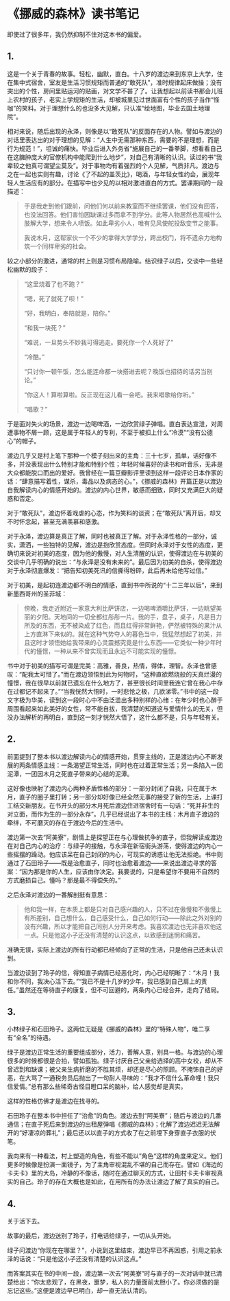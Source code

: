 # 《挪威的森林》读书笔记

即使过了很多年，我仍然抑制不住对这本书的偏爱。

## 1. 

这是一个关于青春的故事。轻松，幽默，直白。十八岁的渡边来到东京上大学，住在集中式宿舍，室友是生活习惯规矩而普通的“敢死队”，准时规律起床做操；没有突出的个性，房间里贴运河的贴画，对文学不甚了了。让我想起以前读书那会儿班上农村的孩子，老实上学规矩的生活，却被城里见过世面富有个性的孩子当作“怪咖”的笑料。对于理想什么的也没多大见解，只认准“绘地图，毕业去国土地理院”。

相对来说，随后出现的永泽，则像是以“敢死队”的反面存在的人物。譬如与渡边的对话里表达出的对于理想的见解：“人生中无需那种东西，需要的不是理想，而是行为规范！”，坦诚的痛快。毕业后进入外务省“施展自己的一番拳脚，想看看自己在这臃肿庞大的官僚机构中能爬到什么地步”，对自己有清晰的认识。读过的书“我辈较之他真可谓望尘莫及”。对于事物均有着强烈的个人见解，气质非凡。渡边与之在一起也实则有趣，讨论《了不起的盖茨比》，喝酒，与年轻女性约会，展现年轻人生活应有的部分。在描写中也少见的以相对激进直白的方式。罢课期间的一段描述：

> 于是我走到他们跟前，问他们何以前来教室而不继续罢课，他们没有回答，也没法回答。他们害怕因缺课过多而拿不到学分。此等人物居然也高喊什么肢解大学，想来令人喷饭。如此卑劣小人，唯有见风使舵投敌变节之能事。
>
> 我说木月，这帮家伙一个不少的拿得大学学分，跨出校门，将不遗余力地构筑一个同样卑劣的社会。

较之小部分的激进，通常的村上则是习惯布局隐喻。结识绿子以后，交谈中一些轻松幽默的段子：

> “这里烧着了也不跑？”
>
> “嗯，死了就死了呗！”
>
> “好，我明白，奉陪就是，陪你。”
>
> “和我一块死？”
>
> “难说，一旦势头不妙我可得逃走。要死你一个人死好了”
>
> “冷酷。”
>
> “只讨你一顿午饭，怎么能连命都一块搭进去呢？晚饭也招待的话另当别论。”
>
> “你这人！算啦算啦。反正现在这儿看一会吧。我来唱歌给你听。”
>
> “唱歌？”

于是面对失火的场景，渡边一边喝啤酒，一边欣赏绿子弹唱。直白表达宣泄，对周遭事物不屑一顾，这是属于年轻人的专利，不至于被扣上什么“冷漠”“没有公德心”的帽子。

渡边几乎又是村上笔下那种一个模子刻出来的主角：三十七岁，孤单，话好像不多，并没表现出什么特别才能和特别个性；年轻时候喜好的读书和听音乐，无非是大众都能脱口而出的爱好。我曾经在一篇豆瓣影评里读到这样一段评论日本作家的话：“肆意描写着性，谋杀，毒品以及病态的心。”，《挪威的森林》开篇正是以渡边自我解读内心的情感开始的。渡边的内心世界，敏感而细致，同时又充满巨大的疑惑和否定。

对于“敢死队”，渡边怀着戏虐的心态，作为笑料的谈资；在“敢死队”离开后，却又不时怀念起，甚至充满羡慕和感激。

对于永泽，渡边算是真正了解，同时也被真正了解。对于永泽性格的一部分，诚实，潇洒，一些独特的见解，渡边是抱欣赏态度。但同时永泽对于女性的态度，更确切来说对初美的态度，因为他的傲慢，对人生清醒的认识，使得渡边在与初美的交谈中几乎明确的说出：“与永泽是没有未来的”。最后因为初美的自杀，使得渡边对于永泽彻底爆发：“把告知初美死讯的信撕得粉碎，此后再未给他写过信。”

对于初美，是起初连渡边都不明白的情感，直到书中所说的“十二三年以后”，来到新墨西哥州的圣菲城：

> 傍晚，我走近附近一家意大利比萨饼店，一边喝啤酒嚼比萨饼，一边眺望美丽的夕阳。天地间的一切全都红彤彤一片。我的手，盘子，桌子，凡是目力所及的东西，无不被染成了红色，而且红得非常鲜艳，俨然被特殊的果汁从上方直淋下来似的。就在这种气势夺人的暮色当中，我猛然想起了初美，并且这时才领悟她给我带来的心灵震撼究竟是什么东西——它类似一种少年时代的憧憬，一种从来不曾实现而且永远不可能实现的憧憬。

书中对于初美的描写可谓是完美：高雅，善良，热情，得体，理智。永泽也曾感叹：“配我太可惜了。”而在渡边领悟到此为何物时，“这种直欲燃烧般的天真烂漫的憧憬，我在很早以前就已遗忘在什么地方了，甚至很长时间里我连它曾在我心中存在过都记不起来了。”“当我恍然大悟时，一时悲怆之极，几欲涕零。”书中的这一段文字极为华美，读到这一段时心中不由泛滥出多种别样的心绪：在年少时也心醉于周围看起来如此美好的女性，常不能自拔，我清楚的知道这与爱情什么的无关，但没办法解析的再明白，直到这一刻才恍然大悟了，这什么都不是，只与年轻有关。

## 2.

前面提到了整本书以渡边解读内心的情感开始，贯穿主线的，正是渡边内心不断发展的两条情感主线：一条渴望正常生活，同时也在过着正常生活；另一条陷入一团泥潭，一团因木月之死直子带来的心结的泥潭。

这好像也映射了渡边内心两种矛盾性格的部分：一部分封闭了自我，只在属于木月，直子的圈子里打转；另一部分却好像已经全然无事的接受了新的生活，上课打工结交新朋友。在书开头的部分木月死后渡边住进宿舍时有一句话：“死并非生的对立面，而作为生的一部分永存”。几乎已经说出了本书的主线：木月直子渡边的牵绊，不可磨灭的存在于渡边今后的生活中。

渡边第一次去“阿美寮”，剧情上是探望正在与心理做抗争的直子，但我解读成渡边在对自己内心的治疗：与绿子的接触，与永泽在新宿街头游荡，使得渡边的内心一些摇摆的躁动。他应该呆在自己封闭的内心，可现实的诱惑让他无法拒绝。书中则通过了石田玲子——既是治愈直子，同时也治愈着渡边——来说出渡边寻求的答案：“因为那是你的人生，应该由你决定。我要说的，只是希望你不要用不自然的方式磨损自己。懂吗？那是最不得偿失的。”

之后永泽对渡边的一番解剖挺有意思：

> 他和我一样，在本质上都是只对自己感兴趣的人，只不过在傲慢和不傲慢上有所差别，自己想什么，自己感受什么，自己如何行动——除此之外对别的没有兴趣，所以才能把自己同别人分开来考虑。我喜欢渡边也无非喜欢他这一点。只是他这小子还没有清楚的认识这点，以致感到迷惘和痛苦。

准确无误，实际上渡边的所有行动都已经倾向了正常的生活，只是他自己还未认识到。

当渡边读到了玲子的信，得知直子病情已经恶化时，内心已经明晰了：“木月！我和你不同，我决心活下去。”“我已不是十几岁的少年，我已感到自己肩上的责任。”虽然还在等待直子的康复，但不可回避的，两条内心已经合并，走向了结局。

## 3.

小林绿子和石田玲子。这两位无疑是《挪威的森林》里的“特殊人物”，唯二享有“全名”的待遇。

绿子是渡边正常生活的重要组成部分，活力，善解人意，别具一格。与渡边的心理很多的时候都很是合拍，譬如孤独。绿子讨厌自己父亲给选择的高中女校，却从不曾迟到和缺课；被父亲生病折磨的不胜其烦，却还是尽心的照顾。不掩饰自己的好恶，在大骂了一通税务员后抛出了一句耐人寻味的：“我才不信什么革命哩！我只信爱情。”总有那么些稀奇古怪目瞪口呆的脑补，给人感觉却是真实。

这样的性格仿佛才是渡边在找寻的。

石田玲子在整本书中担任了“治愈”的角色。渡边去到“阿美寮”；随后与渡边的几番通信；在直子死后来到渡边的出租屋弹唱《挪威的森林》；化解了渡边迟迟无法解开的“好凄凉的葬礼”；最后还以以直子的方式收了在之前埋下身穿直子衣服的伏笔。

我向来有一种看法，村上塑造的角色，有些不能以”角色“这样的角度来定义。他们更多时候像是扮演一面镜子，为了主角审视混乱不堪的自己而存在。譬如《海边的卡夫卡》里的大岛，冷静的不像话，随时在通过聊天的方式，让田村卡夫卡审视真实的自己。玲子的存在大概也是如此，在用所有的办法让渡边了解了真实的自己。

## 4.

关于活下去。

故事的最后，渡边送别了玲子，打电话给绿子，一切从头开始。

绿子问渡边“你现在在哪里？”，小说到这里结束，渡边早已不再困惑，引用之前永泽的话说：“只是他这小子还没有清楚的认识这点。”

而答案其实在书的中间一段，渡边第一次去“阿美寮”时与直子的一次对话中就已清楚给出：“你太悲观了，在黑夜，噩梦，私人的力量面前太胆小了。你必须做的是忘记这些。”这便是渡边早已明白，却一直无法认清的。
